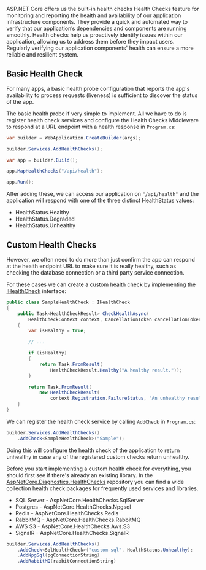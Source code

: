 ASP.NET Core offers us the built-in health checks Health Checks feature for monitoring and reporting the health and availability of our application infrastructure components. They provide a quick and automated way to verify that our application’s dependencies and components are running smoothly. Health checks help us proactively identify issues within our application, allowing us to address them before they impact users. Regularly verifying our application components' health can ensure a more reliable and resilient system.

## Basic Health Check

For many apps, a basic health probe configuration that reports the app's availability to process requests (liveness) is sufficient to discover the status of the app.

The basic health probe if very simple to implement. All we have to do is register health check services and configure the Health Checks Middleware to respond at a URL endpoint with a health response in `Program.cs`: 

```c#
var builder = WebApplication.CreateBuilder(args);

builder.Services.AddHealthChecks();

var app = builder.Build();

app.MapHealthChecks("/api/health");

app.Run();
```

After adding these, we can access our application on `"/api/health"` and the application will respond with one of the three distinct HealthStatus values:
* HealthStatus.Healthy
* HealthStatus.Degraded
* HealthStatus.Unhealthy

## Custom Health Checks

However, we often need to do more than just confirm the app can respond at the health endpoint URL to make sure it is really healthy, such as checking the database connection or a third party service connection.

For these cases we can create a custom health check by implementing the [IHealthCheck](https://learn.microsoft.com/en-us/dotnet/api/microsoft.extensions.diagnostics.healthchecks.ihealthcheck?view=net-8.0-pp) interface:

```c#
public class SampleHealthCheck : IHealthCheck
{
    public Task<HealthCheckResult> CheckHealthAsync(
        HealthCheckContext context, CancellationToken cancellationToken = default)
    {
        var isHealthy = true;

        // ...

        if (isHealthy)
        {
            return Task.FromResult(
                HealthCheckResult.Healthy("A healthy result."));
        }

        return Task.FromResult(
            new HealthCheckResult(
                context.Registration.FailureStatus, "An unhealthy result."));
    }
}
```

We can register the health check service by calling `AddCheck` in `Program.cs`: 

```c#
builder.Services.AddHealthChecks()
    .AddCheck<SampleHealthCheck>("Sample");
```

Doing this will configure the health check of the application to return unhealthy in case any of the registered custom checks return unhealthy.

Before you start implementing a custom health check for everything, you should first see if there's already an existing library. In the [AspNetCore.Diagnostics.HealthChecks](https://github.com/Xabaril/AspNetCore.Diagnostics.HealthChecks) repository you can find a wide collection health check packages for frequently used services and libraries.
* SQL Server - AspNetCore.HealthChecks.SqlServer
* Postgres - AspNetCore.HealthChecks.Npgsql
* Redis - AspNetCore.HealthChecks.Redis
* RabbitMQ - AspNetCore.HealthChecks.RabbitMQ
* AWS S3 - AspNetCore.HealthChecks.Aws.S3
* SignalR - AspNetCore.HealthChecks.SignalR

```c#
builder.Services.AddHealthChecks()
    .AddCheck<SqlHealthCheck>("custom-sql", HealthStatus.Unhealthy);
    .AddNpgSql(pgConnectionString)
    .AddRabbitMQ(rabbitConnectionString)
```



